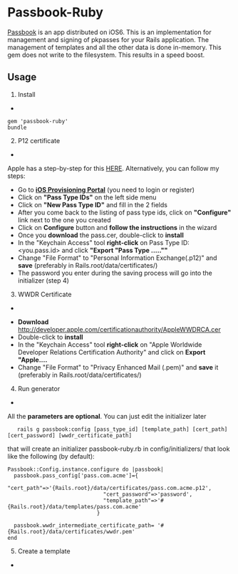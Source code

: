 Passbook-Ruby
=============
[Passbook] is an app distributed on iOS6.
This is an implementation for management and signing of pkpasses for your Rails application.
The management of templates and all the other data is done in-memory. This gem does not write to the filesystem. This results in a speed boost.

Usage
-----
1. Install
-
```
gem 'passbook-ruby'
bundle
```
2. P12 certificate
-
Apple has a step-by-step for this [HERE].
Alternatively, you can follow my steps:

* Go to <b>[iOS Provisioning Portal]</b> (you need to login or register)
* Click on <b>"Pass Type IDs"</b> on the left side menu
* Click on <b>"New Pass Type ID"</b> and fill in the 2 fields
* After you come back to the listing of pass type ids, click on <b>"Configure"</b> link next to the one you created
* Click on <b>Configure</b> button and <b>follow the instructions</b> in the wizard
* Once you <b>download</b> the pass.cer, double-click to <b>install</b>
* In the "Keychain Access" tool <b>right-click</b> on Pass Type ID: <you.pass.id> and click <b>"Export "Pass Type .....""</b>
* Change "File Format" to "Personal Information Exchange(.p12)" and <b>save</b> (preferably in Rails.root/data/certificates/)
* The password you enter during the saving process will go into the initializer (step 4)

3. WWDR Certificate
-
* <b>Download</b> http://developer.apple.com/certificationauthority/AppleWWDRCA.cer
* Double-click to <b>install</b>
* In the "Keychain Access" tool <b>right-click</b> on "Apple Worldwide Developer Relations Certification Authority" and click on <b>Export "Apple....</b>
* Change "File Format" to "Privacy Enhanced Mail (.pem)" and <b>save</b> it (preferably in Rails.root/data/certificates/)

4. Run generator
-
All the <b>parameters are optional</b>. You can just edit the initializer later
```
   rails g passbook:config [pass_type_id] [template_path] [cert_path] [cert_password] [wwdr_certificate_path]
```
that will create an initializer passbook-ruby.rb in config/initializers/ that look like the following (by default):
```
Passbook::Config.instance.configure do |passbook|
  passbook.pass_config['pass.com.acme']={
                              "cert_path"=>'{Rails.root}/data/certificates/pass.com.acme.p12',
                              "cert_password"=>'password',
                              "template_path"=>'#{Rails.root}/data/templates/pass.com.acme'
                            }

  passbook.wwdr_intermediate_certificate_path= '#{Rails.root}/data/certificates/wwdr.pem'
end
```

5. Create a template
-



  [passbook]: https://developer.apple.com/passbook/
  [iOS Provisioning Portal]: https://developer.apple.com/devcenter/ios/index.action
  [HERE]: https://developer.apple.com/library/ios/documentation/UserExperience/Conceptual/PassKit_PG/Chapters/YourFirst.html#//apple_ref/doc/uid/TP40012195-CH2-SW27




